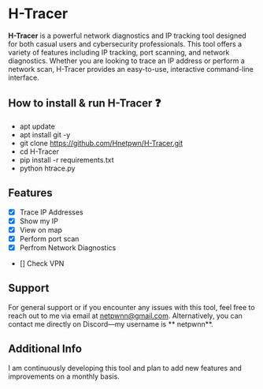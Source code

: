# H-Tracer
**H-Tracer** is a powerful network diagnostics and IP tracking tool designed for both casual users and cybersecurity professionals. This tool offers a variety of features including IP tracking, port scanning, and network diagnostics. Whether you are looking to trace an IP address or perform a network scan, H-Tracer provides an easy-to-use, interactive command-line interface.

## How to install & run H-Tracer ❓
- apt update
- apt install git -y
- git clone https://github.com/Hnetpwn/H-Tracer.git
- cd H-Tracer
- pip install -r requirements.txt
- python htrace.py

## Features
- [x] Trace IP Addresses
- [x] Show my IP
- [x] View on map
- [x] Perform port scan
- [x] Perfrom Network Diagnostics
- [] Check VPN

## Support
For general support or if you encounter any issues with this tool, feel free to reach out to me via email at [netpwnn@gmail.com](mailto:netpwnn@gmail.com). Alternatively, you can contact me directly on Discord—my username is ** netpwnn**.

## Additional Info
I am continuously developing this tool and plan to add new features and improvements on a monthly basis.

